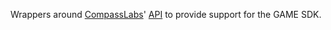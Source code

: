 Wrappers around [CompassLabs](compasslabs.ai)' [API](beta-api.compasslabs.ai) to provide support for the GAME SDK.

